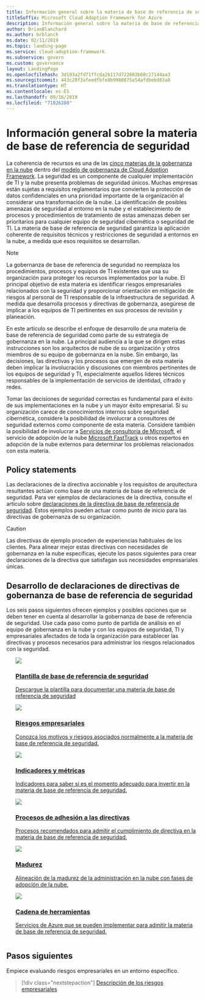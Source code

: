 ```yaml
---
title: Información general sobre la materia de base de referencia de seguridad
titleSuffix: Microsoft Cloud Adoption Framework for Azure
description: Información general sobre la materia de base de referencia de seguridad
author: BrianBlanchard
ms.author: brblanch
ms.date: 02/11/2019
ms.topic: landing-page
ms.service: cloud-adoption-framework
ms.subservice: govern
ms.custom: governance
layout: LandingPage
ms.openlocfilehash: 3d193a2fd71ffcda2b117d722603b08c27144aa3
ms.sourcegitcommit: 443c28f3afeedfbfe8b9980875a54afdbebd83a8
ms.translationtype: HT
ms.contentlocale: es-ES
ms.lasthandoff: 09/16/2019
ms.locfileid: "71026280"
---
```

# <a name="security-baseline-discipline-overview"></a>Información general sobre la materia de base de referencia de seguridad

La coherencia de recursos es una de las [cinco materias de la gobernanza en la nube](../governance-disciplines.md) dentro del [modelo de gobernanza de Cloud Adoption Framework](../index.md). La seguridad es un componente de cualquier implementación de TI y la nube presenta problemas de seguridad únicos. Muchas empresas están sujetas a requisitos reglamentarios que convierten la protección de datos confidenciales en una prioridad importante de la organización al considerar una transformación de la nube. La identificación de posibles amenazas de seguridad al entorno en la nube y el establecimiento de procesos y procedimientos de tratamiento de estas amenazas deben ser prioritarios para cualquier equipo de seguridad cibernética o seguridad de TI. La materia de base de referencia de seguridad garantiza la aplicación coherente de requisitos técnicos y restricciones de seguridad a entornos en la nube, a medida que esos requisitos se desarrollan.

> [!NOTE]
> La gobernanza de base de referencia de seguridad no reemplaza los procedimientos, procesos y equipos de TI existentes que usa su organización para proteger los recursos implementados por la nube. El principal objetivo de esta materia es identificar riesgos empresariales relacionados con la seguridad y proporcionar orientación en mitigación de riesgos al personal de TI responsable de la infraestructura de seguridad. A medida que desarrolla procesos y directivas de gobernanza, asegúrese de implicar a los equipos de TI pertinentes en sus procesos de revisión y planeación.

En este artículo se describe el enfoque de desarrollo de una materia de base de referencia de seguridad como parte de su estrategia de gobernanza en la nube. La principal audiencia a la que se dirigen estas instrucciones son los arquitectos de nube de su organización y otros miembros de su equipo de gobernanza en la nube. Sin embargo, las decisiones, las directivas y los procesos que emergen de esta materia deben implicar la involucración y discusiones con miembros pertinentes de los equipos de seguridad y TI, especialmente aquellos líderes técnicos responsables de la implementación de servicios de identidad, cifrado y redes.

Tomar las decisiones de seguridad correctas es fundamental para el éxito de sus implementaciones en la nube y un mayor éxito empresarial. Si su organización carece de conocimientos internos sobre seguridad cibernética, considere la posibilidad de involucrar a consultores de seguridad externos como componente de esta materia. Considere también la posibilidad de involucrar a [Servicios de consultoría de Microsoft](https://www.microsoft.com/enterprise/services), el servicio de adopción de la nube [Microsoft FastTrack](https://azure.microsoft.com/programs/azure-fasttrack) u otros expertos en adopción de la nube externos para determinar los problemas relacionados con esta materia.

## <a name="policy-statements"></a>Policy statements

Las declaraciones de la directiva accionable y los requisitos de arquitectura resultantes actúan como base de una materia de base de referencia de seguridad. Para ver ejemplos de declaraciones de la directiva, consulte el artículo sobre [declaraciones de la directiva de base de referencia de seguridad](./policy-statements.md). Estos ejemplos pueden actuar como punto de inicio para las directivas de gobernanza de su organización.

> [!CAUTION]
> Las directivas de ejemplo proceden de experiencias habituales de los clientes. Para alinear mejor estas directivas con necesidades de gobernanza en la nube específicas, ejecute los pasos siguientes para crear declaraciones de la directiva que satisfagan sus necesidades empresariales únicas.

## <a name="developing-security-baseline-governance-policy-statements"></a>Desarrollo de declaraciones de directivas de gobernanza de base de referencia de seguridad

Los seis pasos siguientes ofrecen ejemplos y posibles opciones que se deben tener en cuenta al desarrollar la gobernanza de base de referencia de seguridad. Use cada paso como punto de partida de análisis en el equipo de gobernanza en la nube y con los equipos de seguridad, TI y empresariales afectados de toda la organización para establecer las directivas y procesos necesarios para administrar los riesgos relacionados con la seguridad.

<!-- markdownlint-disable MD033 -->

<ul class="panelContent cardsE">
<li style="display: flex; flex-direction: column;">
    <a href="./template.md">
        <div class="cardSize">
            <div class="cardPadding" >
                <div class="card" >
                    <div class="cardImageOuter">
                        <div class="cardImage">
                            <img src="../../_images/govern/process-template.png" class="x-hidden-focus"/>
                        </div>
                    </div>
                    <div class="cardText" style="padding-left:0px;">
                        <h3>Plantilla de base de referencia de seguridad</h3>
                        <p class="x-hidden-focus">Descargue la plantilla para documentar una materia de base de referencia de seguridad</p>
                    </div>
                </div>
            </div>
        </div>
    </a>
</li><li style="display: flex; flex-direction: column;">
    <a href="./business-risks.md">
        <div class="cardSize">
            <div class="cardPadding" >
                <div class="card" >
                    <div class="cardImageOuter">
                        <div class="cardImage">
                            <img src="../../_images/govern/process-risks.png" class="x-hidden-focus"/>
                        </div>
                    </div>
                    <div class="cardText" style="padding-left:0px;">
                        <h3>Riesgos empresariales</h3>
                        <p class="x-hidden-focus">Conozca los motivos y riesgos asociados normalmente a la materia de base de referencia de seguridad.</p>
                    </div>
                </div>
            </div>
        </div>
    </a>
</li>
<li style="display: flex; flex-direction: column;">
    <a href="./metrics-tolerance.md">
        <div class="cardSize">
            <div class="cardPadding" >
                <div class="card" >
                    <div class="cardImageOuter">
                        <div class="cardImage">
                            <img src="../../_images/govern/process-metrics.png" class="x-hidden-focus"/>
                        </div>
                    </div>
                    <div class="cardText" style="padding-left:0px;">
                        <h3>Indicadores y métricas</h3>
                        <p class="x-hidden-focus">Indicadores para saber si es el momento adecuado para invertir en la materia de base de referencia de seguridad.</p>
                    </div>
                </div>
            </div>
        </div>
    </a>
</li>
<li style="display: flex; flex-direction: column;">
    <a href="./compliance-processes.md">
        <div class="cardSize">
            <div class="cardPadding" >
                <div class="card" >
                    <div class="cardImageOuter">
                        <div class="cardImage">
                            <img src="../../_images/govern/process-enforce.png" class="x-hidden-focus"/>
                        </div>
                    </div>
                    <div class="cardText" style="padding-left:0px;">
                        <h3>Procesos de adhesión a las directivas</h3>
                        <p class="x-hidden-focus">Procesos recomendados para admitir el cumplimiento de directiva en la materia de base de referencia de seguridad.</p>
                    </div>
                </div>
            </div>
        </div>
    </a>
</li>
<li style="display: flex; flex-direction: column;">
    <a href="./discipline-improvement.md">
        <div class="cardSize">
            <div class="cardPadding" >
                <div class="card" >
                    <div class="cardImageOuter">
                        <div class="cardImage">
                            <img src="../../_images/govern/process-maturity.png" class="x-hidden-focus"/>
                        </div>
                    </div>
                    <div class="cardText" style="padding-left:0px;">
                        <h3>Madurez</h3>
                        <p class="x-hidden-focus">Alineación de la madurez de la administración en la nube con fases de adopción de la nube.</p>
                    </div>
                </div>
            </div>
        </div>
    </a>
</li>
<li style="display: flex; flex-direction: column;">
    <a href="./toolchain.md">
        <div class="cardSize">
            <div class="cardPadding" >
                <div class="card" >
                    <div class="cardImageOuter">
                        <div class="cardImage">
                            <img src="../../_images/govern/process-toolchain.png" class="x-hidden-focus"/>
                        </div>
                    </div>
                    <div class="cardText" style="padding-left:0px;">
                        <h3>Cadena de herramientas</h3>
                        <p class="x-hidden-focus">Servicios de Azure que se pueden implementar para admitir la materia de base de referencia de seguridad.</p>
                    </div>
                </div>
            </div>
        </div>
    </a>
</li>
</ul>

<!-- markdownlint-enable MD033 -->

## <a name="next-steps"></a>Pasos siguientes

Empiece evaluando riesgos empresariales en un entorno específico.

> [!div class="nextstepaction"]
> [Descripción de los riesgos empresariales](./business-risks.md)
